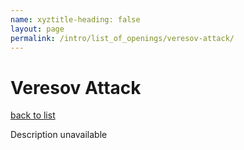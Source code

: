```yaml
---
name: xyztitle-heading: false
layout: page
permalink: /intro/list_of_openings/veresov-attack/
---
```


# Veresov Attack

[back to list](../../list_of_openings)

Description unavailable
